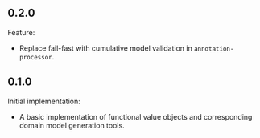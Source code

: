 ## 0.2.0

Feature:

- Replace fail-fast with cumulative model validation in `annotation-processor`.

## 0.1.0

Initial implementation:

- A basic implementation of functional value objects and corresponding domain model generation tools.
